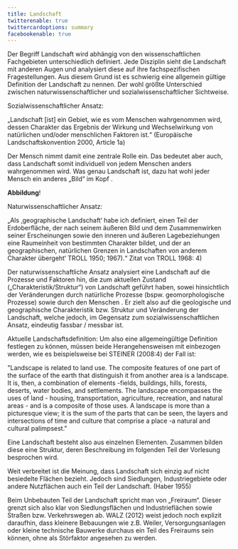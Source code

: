 ```yaml
---
title: Landschaft
twitterenable: true
twittercardoptions: summary
facebookenable: true
---
```


Der Begriff Landschaft wird abhängig von den wissenschaftlichen Fachgebieten unterschiedlich definiert. Jede Disziplin sieht die Landschaft mit anderen Augen und analysiert diese auf ihre fachspezifischen Fragestellungen. Aus diesem Grund ist es schwierig eine allgemein gültige Definition der Landschaft zu  nennen. Der wohl größte Unterschied zwischen  naturwissenschaftlicher  und sozialwissenschaftlicher Sichtweise.

Sozialwissenschaftlicher Ansatz:

„Landschaft [ist] ein Gebiet, wie es vom Menschen wahrgenommen wird, dessen Charakter das Ergebnis der Wirkung und Wechselwirkung von natürlichen und/oder menschlichen Faktoren ist.“ (Europäische Landschaftskonvention 2000, Article 1a)

Der Mensch nimmt damit eine zentrale Rolle ein. Das bedeutet aber auch, dass Landschaft somit individuell von jedem Menschen anders wahrgenommen wird. Was genau Landschaft ist, dazu hat wohl jeder Mensch ein anderes „Bild“ im Kopf .

**Abbildung**!

Naturwissenschaftlicher Ansatz:

„Als ‚geographische Landschaft‘ habe ich definiert, einen Teil der Erdoberfläche, der nach seinem äußeren Bild und dem Zusammenwirken seiner Erscheinungen sowie den inneren und äußeren Lagebeziehungen eine Raumeinheit von bestimmten Charakter bildet, und der an geographischen, natürlichen Grenzen in Landschaften von anderem Charakter übergeht‘ TROLL 1950; 1967).“ Zitat von TROLL 1968: 4)

Der naturwissenschaftliche Ansatz analysiert eine Landschaft auf die Prozesse und Faktoren hin, die zum aktuellen Zustand („Charakteristik/Struktur“) von Landschaft geführt haben, sowei hinsichtlich der Veränderungen durch natürliche Prozesse (bspw. geomorphologische Prozesse) sowie durch den Menschen . Er zielt also auf die geologische und geographische Charakteristik bzw. Struktur und Veränderung der Landschaft, welche jedoch, im Gegensatz zum sozialwissenschaftlichen Ansatz, eindeutig fassbar / messbar ist.

Aktuelle Landschaftsdefinition:
Um also eine allgemeingültige Definition festlegen zu können, müssen beide Herangehensweisen mit einbezogen werden, wie es beispielsweise bei STEINER (2008:4) der Fall ist:

"Landscape is related to land use. The composite features of one part of the surface of the earth that distinguish it from another area is a landscape. It is, then, a combination of elements -fields, buildings, hills, forests, deserts, water bodies, and settlements. The landscape encompasses the uses of land - housing, transportation, agriculture, recreation, and natural areas - and is a composite of those uses. A landscape is more than a picturesque view; it is the sum of the parts that can be seen, the layers and intersections of time and culture that comprise a place -a natural and cultural palimpsest."


Eine Landschaft besteht also aus einzelnen Elementen. Zusammen bilden diese eine Struktur, deren Beschreibung im folgenden Teil der Vorlesung besprochen wird. 

Weit verbreitet ist die Meinung, dass Landschaft sich einzig auf nicht besiedelte Flächen bezieht. Jedoch sind Siedlungen, Industriegebiete oder andere Nutzflächen auch ein Teil der Landschaft. (Haber 1955)

Beim Unbebauten Teil der Landschaft spricht man von „Freiraum“. Dieser grenzt sich also klar von Siedlungsflächen und Industrieflächen sowie Straßen bzw. Verkehrswegen ab. WALZ (2012) weist jedoch noch explizit daraufhin, dass kleinere Bebauungen wie z.B. Weiler, Versorgungsanlagen oder kleine technische Bauwerke durchaus ein Teil des Freiraums sein können, ohne als Störfaktor angesehen zu werden.

